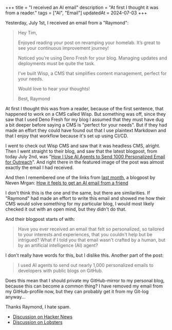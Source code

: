+++
title = "I received an AI email"
description = "At first I thought it was from a reader."
tags = ["AI", "Email"]
updatedAt = 2024-07-03
+++

Yesterday, July 1st, I received an email from a "Raymond":

> Hey Tim,
>
> Enjoyed reading your post on revamping your homelab. It’s great to see your
> continuous improvement journey!
>
> Noticed you’re using Deno Fresh for your blog. Managing updates and
> deployments must be quite the task.
>
> I've built Wisp, a CMS that simplifies content management, perfect for your
> needs.
>
> Would love to hear your thoughts!
>
> Best, Raymond

At first I thought this was from a reader, because of the first sentence, that
happened to work on a CMS called Wisp. But something was off, since they saw
that I used Deno Fresh for my blog I assumed that they must have dug a bit
deeper before saying a CMS is "perfect for your needs". But if they had made an
effort they could have found out that I use plaintext Markdown and that I enjoy
that workflow because it's set up using CI/CD.

I went to check out Wisp CMS and saw that it was headless CMS, alright. Then I
went straight to their blog, and saw that the latest blogpost, from today July
2nd, was "[How I Use AI Agents to Send 1000 Personalized Email for Outreach]".
And right there in the featured image of the post was almost exactly the email I
had received.

And then I remembered one of the links from [last month], a blogpost by Neven
Mrgan: [How it feels to get an AI email from a friend]

I don't think this is the one and the same, but there are similarities. If
"Raymond" had made an effort to write this email and showed me how their CMS
would solve something for my particular blog, I would most likely checked it out
with an open mind, but they didn't do that.

And their blogpost starts of with:

> Have you ever received an email that felt so personalized, so tailored to your
> interests and experiences, that you couldn't help but be intrigued? What if I
> told you that email wasn't crafted by a human, but by an artificial
> intelligence (AI) agent?

I don't really have words for this, but I dislike this. Another part of the
post:

> I used AI agents to send out nearly 1,000 personalized emails to developers
> with public blogs on GitHub.

Does this mean that I should private my GitHub-mirror to my personal blog,
because this can become a common thing? I have removed my email from my
GitHub-profile now, but they can probably get it from my Git-log anyway...

Thanks Raymond, I hate spam.

- [Discussion on Hacker News](https://news.ycombinator.com/item?id=40862865)
- [Discussion on Lobsters](https://lobste.rs/s/ruwqar/i_received_ai_email)

[How I Use AI Agents to Send 1000 Personalized Email for Outreach]:
  https://www.wisp.blog/blog/how-i-use-ai-agents-to-send-1000-personalized-email-for-outreach
[last month]: /blog/2024-june-recently
[How it feels to get an AI email from a friend]:
  https://mrgan.com/ai-email-from-a-friend/
